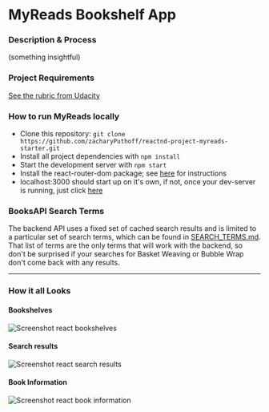 # MyReads Bookshelf App

### Description & Process

(something insightful)

### Project Requirements

[See the rubric from Udacity](https://review.udacity.com/#!/rubrics/918/view)

### How to run MyReads locally

+ Clone this repository: `git clone https://github.com/zacharyPuthoff/reactnd-project-myreads-starter.git`
+ Install all project dependencies with `npm install`
+ Start the development server with `npm start`
+ Install the react-router-dom package; see [here](https://github.com/zacharyPuthoff/udacity07-react-bookshelves.git) for instructions
+ localhost:3000 should start up on it's own, if not, once your dev-server is running, just click [here](http://localhost:3000)

### BooksAPI Search Terms

The backend API uses a fixed set of cached search results and is limited to a particular set of search terms, which can be found in [SEARCH_TERMS.md](SEARCH_TERMS.md). That list of terms are the only terms that will work with the backend, so don't be surprised if your searches for Basket Weaving or Bubble Wrap don't come back with any results.

---
### How it all Looks

#### Bookshelves

![Screenshot react bookshelves](./)

#### Search results

![Screenshot react search results](./)

#### Book Information

![Screenshot react book information](./)
